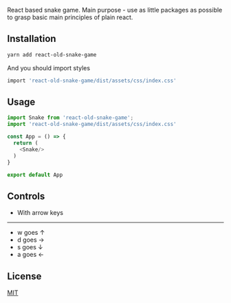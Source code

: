 React based snake game. Main purpose - use as little packages as possible to grasp basic main principles of plain react.

## Installation

```bash
yarn add react-old-snake-game
```

And you should import styles

```bash
import 'react-old-snake-game/dist/assets/css/index.css'
```

## Usage

```js
import Snake from 'react-old-snake-game';
import 'react-old-snake-game/dist/assets/css/index.css'

const App = () => {
  return (
    <Snake/>
  )
}

export default App
```

## Controls

- With arrow keys
---
- w goes &uarr;
- d goes &rarr;
- s goes &darr;
- a goes &larr;

## License
[MIT](https://choosealicense.com/licenses/mit/)